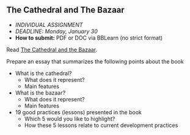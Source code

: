 ## The Cathedral and The Bazaar

* *INDIVIDUAL ASSIGNMENT*
* *DEADLINE: Monday, January 30*
* **How to submit:** PDF or DOC via BBLearn (no strict format)

Read [The Cathedral and the Bazaar](http://www.catb.org/esr/writings/cathedral-bazaar/).

Prepare an essay that summarizes the following points about the book

* What is the cathedral?
    - What does it represent?
    - Main features
* What is the bazaar?
    - What does it represent?
    - Main features
* 19 good practices (lessons) presented in the book
    - Which 5 would you like to highlight?
    - How these 5 lessons relate to current development practices
